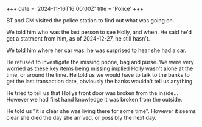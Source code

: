 +++
date = '2024-11-16T16:00:00Z'
title = 'Police'
+++

BT and CM visited the police station to find out what was going on.

We told him who was the last person to see Holly, and when.
He said he'd get a statment from him, as of 2024-12-27, he still hasn't.

We told him where her car was, he was surprised to hear she had a car.

He refused to investigate the missing phone, bag and purse.
We were very worried as these key items being missing implied Holly wasn't alone at the time, or around the time.
He told us we would have to talk to the banks to get the last transaction date, obviously the banks wouldn't tell us anything.

He tried to tell us that Hollys front door was broken from the inside...
However we had first hand knowledge it was broken from the outside.

He told us "it is clear she was living there for some time".
However it seems clear she died the day she arrived, or possibly the next day.
